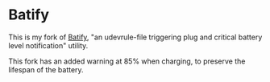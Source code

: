 Batify
======

This is my fork of [Batify](https://github.com/Ventto/batify), "an udevrule-file triggering plug and critical battery level notification" utility.

This fork has an added warning at 85% when charging, to preserve the lifespan of the battery.
